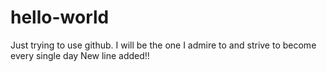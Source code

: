 # hello-world
Just trying to use github. I will be the one I admire to and strive to become every single day
New line added!!

